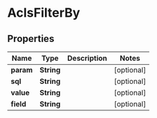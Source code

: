 # AclsFilterBy

## Properties
Name | Type | Description | Notes
------------ | ------------- | ------------- | -------------
**param** | **String** |  |  [optional]
**sql** | **String** |  |  [optional]
**value** | **String** |  |  [optional]
**field** | **String** |  |  [optional]

